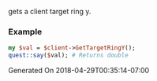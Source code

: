 gets a client target ring y.
### Example

```perl
my $val = $client->GetTargetRingY();
quest::say($val); # Returns double
```


Generated On 2018-04-29T00:35:14-07:00